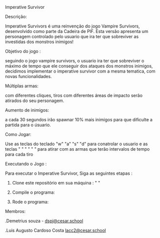 Imperative Survivor

Descrição:

Imperative Survivors é uma reinvenção do jogo Vampire Survivors,
desenvolvido como parte da Cadeira de PIF. Esta versão apresenta
um personagem controlado pelo usuario que ira ter que sobreviver
as investidas dos monstros inimigos!

Objetivo do jogo :

seguindo o jogo vampire survivors, o usuario ira ter que sobreviver
o máximo de tempo que ele conseguir dos ataques dos monstros inimigos,
decidimos implementar o imperative survivor com a mesma tematica,
com novas funcionalidades.

Múltiplas armas:

com diferentes cliques, tiros com diferentes áreas de impacto serão
atirados do seu personagem.

Aumento de inimigos:

a cada 30 segundos irão spawnar 10% mais inimigos para que dificulte 
a partida para o úsuario.

Como Jogar:

Use as teclas do teclado "w" "a" "s" "d" para conatrolar o usuario
e as teclas " " " " " " para atirar com as armas que terão intervalos 
de tempo para cada tiro

Executando o Jogo :

Para executar o Imperative Survivor, Siga as seguintes etapas :

1. Clone este repositório em sua máquina : " "

2. Compile o programa: 

3. Rode o programa:

Membros:

.Demetrius souza - dspj@cesar.school

.Luis Augusto Cardoso Costa lacc2@cesar.school
